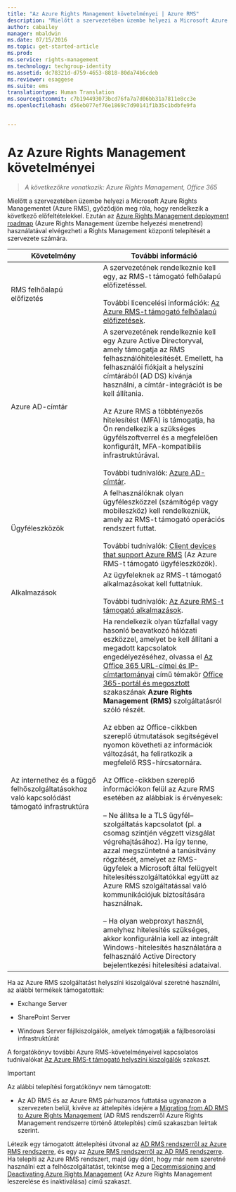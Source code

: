 ```yaml
---
title: "Az Azure Rights Management követelményei | Azure RMS"
description: "Mielőtt a szervezetében üzembe helyezi a Microsoft Azure Rights Managementet (Azure RMS), győződjön meg róla, hogy rendelkezik a következő előfeltételekkel. Ezután az Azure Rights Management deployment roadmap (Azure Rights Management üzembe helyezési menetrend) használatával elvégezheti a Rights Management központi telepítését a szervezete számára."
author: cabailey
manager: mbaldwin
ms.date: 07/15/2016
ms.topic: get-started-article
ms.prod: 
ms.service: rights-management
ms.technology: techgroup-identity
ms.assetid: dc78321d-d759-4653-8818-80da74b6cdeb
ms.reviewer: esaggese
ms.suite: ems
translationtype: Human Translation
ms.sourcegitcommit: c7b194493073bcd76fa7a7d06bb31a7811e8cc3e
ms.openlocfilehash: d56eb077ef76e1869c7d90141f1b35c1bdbfe9fa


---
```


# Az Azure Rights Management követelményei

>*A következőkre vonatkozik: Azure Rights Management, Office 365*


Mielőtt a szervezetében üzembe helyezi a Microsoft Azure Rights Managementet (Azure RMS), győződjön meg róla, hogy rendelkezik a következő előfeltételekkel. Ezután az [Azure Rights Management deployment roadmap](../plan-design/deployment-roadmap.md) (Azure Rights Management üzembe helyezési menetrend) használatával elvégezheti a Rights Management központi telepítését a szervezete számára.

|Követelmény|További információ|
|---------------|--------------------|
|RMS felhőalapú előfizetés|A szervezetének rendelkeznie kell egy, az RMS-t támogató felhőalapú előfizetéssel.<br /><br />További licencelési információk: [Az Azure RMS-t támogató felhőalapú előfizetések](requirements-subscriptions.md).|
|Azure AD-címtár|A szervezetének rendelkeznie kell egy Azure Active Directoryval, amely támogatja az RMS felhasználóhitelesítését. Emellett, ha felhasználói fiókjait a helyszíni címtárából (AD DS) kívánja használni, a címtár-integrációt is be kell állítania.<br /><br />Az Azure RMS a többtényezős hitelesítést (MFA) is támogatja, ha Ön rendelkezik a szükséges ügyfélszoftverrel és a megfelelően konfigurált, MFA-kompatibilis infrastruktúrával.<br /><br />További tudnivalók: [Azure AD-címtár](requirements-azure-ad.md).|
|Ügyféleszközök|A felhasználóknak olyan ügyféleszközzel (számítógép vagy mobileszköz) kell rendelkezniük, amely az RMS-t támogató operációs rendszert futtat.<br /><br />További tudnivalók: [Client devices that support Azure RMS](requirements-client-devices.md) (Az Azure RMS-t támogató ügyféleszközök).|
|Alkalmazások|Az ügyfeleknek az RMS-t támogató alkalmazásokat kell futtatniuk.<br /><br />További tudnivalók: [Az Azure RMS-t támogató alkalmazások](requirements-applications.md).|
|Az internethez és a függő felhőszolgáltatásokhoz való kapcsolódást támogató infrastruktúra|Ha rendelkezik olyan tűzfallal vagy hasonló beavatkozó hálózati eszközzel, amelyet be kell állítani a megadott kapcsolatok engedélyezéséhez, olvassa el [Az Office 365 URL-címei és IP-címtartományai](https://support.office.com/en-US/article/Office-365-URLs-and-IP-address-ranges-8548a211-3fe7-47cb-abb1-355ea5aa88a2) című témakör [Office 365-portál és megosztott](https://support.office.com/article/Office-365-URLs-and-IP-address-ranges-8548a211-3fe7-47cb-abb1-355ea5aa88a2#BKMK_Portal-identity) szakaszának **Azure Rights Management (RMS)** szolgáltatásról szóló részét.<br /><br />Az ebben az Office-cikkben szereplő útmutatások segítségével nyomon követheti az információk változását, ha feliratkozik a megfelelő RSS-hírcsatornára.<br /><br />Az Office-cikkben szereplő információkon felül az Azure RMS esetében az alábbiak is érvényesek:<br /><br />– Ne állítsa le a TLS ügyfél–szolgáltatás kapcsolatot (pl. a csomag szintjén végzett vizsgálat végrehajtásához). Ha így tenne, azzal megszüntetné a tanúsítvány rögzítését, amelyet az RMS-ügyfelek a Microsoft által felügyelt hitelesítésszolgáltatókkal együtt az Azure RMS szolgáltatással való kommunikációjuk biztosítására használnak.<br /><br />– Ha olyan webproxyt használ, amelyhez hitelesítés szükséges, akkor konfigurálnia kell az integrált Windows-hitelesítés használatára a felhasználó Active Directory bejelentkezési hitelesítési adataival.|

Ha az Azure RMS szolgáltatást helyszíni kiszolgálóval szeretné használni, az alábbi termékek támogatottak:

-   Exchange Server

-   SharePoint Server

-   Windows Server fájlkiszolgálók, amelyek támogatják a fájlbesorolási infrastruktúrát

A forgatókönyv további Azure RMS-követelményeivel kapcsolatos tudnivalókat [Az Azure RMS-t támogató helyszíni kiszolgálók](requirements-servers.md) szakaszt.

> [!IMPORTANT]
> Az alábbi telepítési forgatókönyv nem támogatott:
> 
> -   Az AD RMS és az Azure RMS párhuzamos futtatása ugyanazon a szervezeten belül, kivéve az áttelepítés idejére a [Migrating from AD RMS to Azure Rights Management](../plan-design/migrate-from-ad-rms-to-azure-rms.md) (AD RMS rendszerről Azure Rights Management rendszerre történő áttelepítés) című szakaszban leírtak szerint.
> 
> Létezik egy támogatott áttelepítési útvonal az [AD RMS rendszerről az Azure RMS rendszerre](http://technet.microsoft.com/library/Dn858447.aspx), és egy az [Azure RMS rendszerről az AD RMS rendszerre](http://msdn.microsoft.com/library/azure/dn629429.aspx). Ha telepíti az Azure RMS rendszert, majd úgy dönt, hogy már nem szeretné használni ezt a felhőszolgáltatást, tekintse meg a [Decommissioning and Deactivating Azure Rights Management](../deploy-use/decommission-deactivate.md) (Az Azure Rights Management leszerelése és inaktiválása) című szakaszt.






<!--HONumber=Aug16_HO4-->


